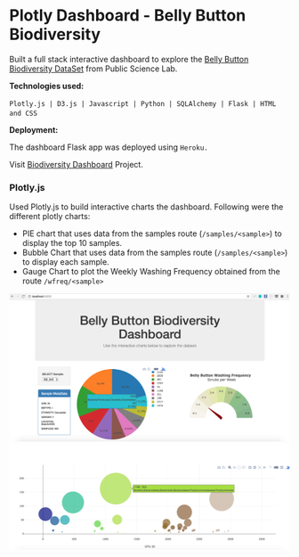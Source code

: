 # Plotly Dashboard - Belly Button Biodiversity

Built a full stack interactive dashboard to explore the [Belly Button Biodiversity DataSet](http://robdunnlab.com/projects/belly-button-biodiversity/) from Public Science Lab.

**Technologies used:**

` Plotly.js | D3.js | Javascript | Python | SQLAlchemy | Flask | HTML and CSS `

**Deployment:**

The dashboard Flask app was deployed using `Heroku.`

Visit [Biodiversity Dashboard](https://belly-button-dashboard-sheetal.herokuapp.com) Project.

### Plotly.js

Used Plotly.js to build interactive charts the dashboard. Following were the different plotly charts:

* PIE chart that uses data from the samples route (`/samples/<sample>`) to display the top 10 samples.
* Bubble Chart that uses data from the samples route (`/samples/<sample>`) to display each sample.
* Gauge Chart to plot the Weekly Washing Frequency obtained from the route `/wfreq/<sample>`


![Example Dashboard Page](static/Images/dashboard_part1.png)
![Example Dashboard Page](static/Images/dashboard_part2.png)







